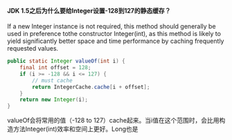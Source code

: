 #### JDK 1.5之后为什么要给Integer设置-128到127的静态缓存？

If a new Integer instance is not required, this method should generally be used in preference tothe constructor Integer(int), as this method is likely to yield significantly better space and time performance by caching frequently requested values.

```Java
public static Integer valueOf(int i) {    
	final int offset = 128;    
	if (i >= -128 && i <= 127) { 
		// must cache        
		return IntegerCache.cache[i + offset];    
	}        
	return new Integer(i);
}
```

valueOf会将常用的值（-128 to 127）cache起来。当i值在这个范围时，会比用构造方法Integer(int)效率和空间上更好。Long也是